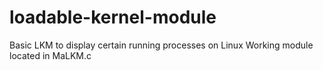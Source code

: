 # loadable-kernel-module
Basic LKM to display certain running processes on Linux
Working module located in MaLKM.c
